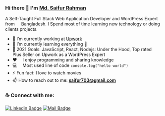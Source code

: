 ### Hi there 👋 I'm [Md. Saifur Rahman](https://saifurpro.netlify.app/)
A Self-Taught Full Stack Web Application Developer and WordPress Expert from <img src="https://image.flaticon.com/icons/svg/323/323299.svg" width="13"/> Bangladesh. I Spend most of time learning new technology or doing clients projects.

- 🔭 I’m currently working at [Upwork](https://www.upwork.com/o/profiles/users/_~0154814b62379dfa42/)
- 🌱 I’m currently learning everything 🤣
- 🥅 2021 Goals: JavaScript, React, Nodejs: Under the Hood, Top rated Plus Seller on Upwork as a WordPress Expert
- :hearts: &emsp;I enjoy programming and sharing knowledge
- :computer: &emsp;Most used line of code `console.log("hello world")`
- ⚡ Fun fact: I love to watch movies
- 📫 How to reach out to me: **saifur703@gmail.com**

### :coffee: Connect with me:
[![Linkedin Badge](https://img.shields.io/badge/LinkedIn-0077B5?style=for-the-badge&logo=linkedin&logoColor=white)](https://www.linkedin.com/in/saifur703/?lipi=urn%3Ali%3Apage%3Aprofile_view_index_index%3B5c8bf198-a473-4f5c-8ba4-376bc4934e11) [![Mail Badge](https://img.shields.io/badge/Gmail-D14836?style=for-the-badge&logo=gmail&logoColor=white)](mailto:saifur703@gmail.com)


